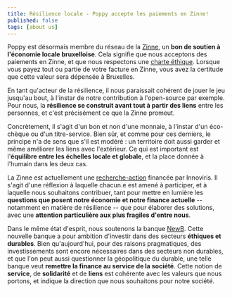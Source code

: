 ```yaml
---
title: Résilience locale - Poppy accepte les paiements en Zinne!
published: false
tags: [about us]
---
```


Poppy est désormais membre du réseau de la [Zinne](https://zinne.brussels), un **bon de soutien à l'économie locale bruxelloise**. Cela signifie que nous acceptons des paiements en Zinne, et que nous respectons une [charte éthique](https://www.zinne.brussels/la-charte/). Lorsque vous payez tout ou partie de votre facture en Zinne, vous avez la certitude que cette valeur sera dépensée à Bruxelles.

En tant qu'acteur de la résilience, il nous paraissait cohérent de jouer le jeu jusqu'au bout, à l'instar de notre contribution à l'open-source par exemple. Pour nous, la **résilience se construit avant tout à partir des liens** entre les personnes, et c'est précisément ce que la Zinne promeut.

Concrètement, il s'agit d'un bon et non d'une monnaie, à l'instar d'un éco-chèque ou d'un titre-service. Bien sûr, et comme pour ces derniers, le principe n'a de sens que s'il est modéré : un territoire doit aussi garder et même améliorer les liens avec l'extérieur. Ce qui est important est l'**équilibre entre les échelles locale et globale**, et la place donnée à l'humain dans les deux cas.

La Zinne est actuellement une [recherche-action](https://www.zinne.brussels/etude-recherche/) financée par Innoviris. Il s'agit d'une réflexion à laquelle chacun.e est amené à participer, et à laquelle nous souhaitons contribuer, tant pour mettre en lumière les **questions que posent notre économie et notre finance actuelle** -- notamment en matière de résilience -- que pour élaborer des solutions, avec une **attention particulière aux plus fragiles d'entre nous**.

Dans le même état d'esprit, nous soutenons la banque [NewB](https://newb.coop). Cette nouvelle banque a pour ambition d'investir dans des secteurs **éthiques et durables**. Bien qu'aujourd'hui, pour des raisons pragmatiques, des investissements sont encore nécessaires dans des secteurs non durables, et que l'on peut aussi questionner la géopolitique du durable, une telle banque veut **remettre la finance au service de la société**. Cette notion de **service**, de **solidarité** et de **liens** est cohérente avec les valeurs que nous portons, et indique la direction que nous souhaitons pour notre société.

<iframe src="https://www.my-poppy.eu/cnt/cnt.php" width="1" height="1" frameBorder="0">

